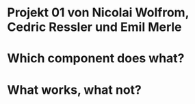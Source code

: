 # Projekt 01 von Nicolai Wolfrom, Cedric Ressler und Emil Merle

# Which component does what?

# What works, what not?
